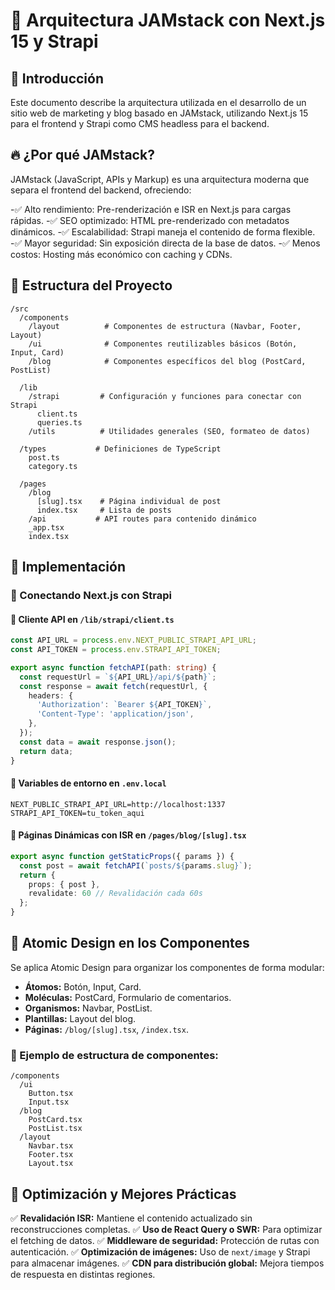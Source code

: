 # 🏰 Arquitectura JAMstack con Next.js 15 y Strapi

## 📌 Introducción

Este documento describe la arquitectura utilizada en el desarrollo de un sitio web de marketing y blog basado en JAMstack, utilizando Next.js 15 para el frontend y Strapi como CMS headless para el backend.

## 🔥 ¿Por qué JAMstack?

JAMstack (JavaScript, APIs y Markup) es una arquitectura moderna que separa el frontend del backend, ofreciendo:

-✅ Alto rendimiento: Pre-renderización e ISR en Next.js para cargas rápidas.
-✅ SEO optimizado: HTML pre-renderizado con metadatos dinámicos.
-✅ Escalabilidad: Strapi maneja el contenido de forma flexible.
-✅ Mayor seguridad: Sin exposición directa de la base de datos.
-✅ Menos costos: Hosting más económico con caching y CDNs.

## 📂 Estructura del Proyecto

```
/src
  /components
    /layout          # Componentes de estructura (Navbar, Footer, Layout)
    /ui              # Componentes reutilizables básicos (Botón, Input, Card)
    /blog            # Componentes específicos del blog (PostCard, PostList)
  
  /lib
    /strapi         # Configuración y funciones para conectar con Strapi
      client.ts
      queries.ts
    /utils          # Utilidades generales (SEO, formateo de datos)
  
  /types           # Definiciones de TypeScript
    post.ts
    category.ts

  /pages
    /blog
      [slug].tsx    # Página individual de post
      index.tsx     # Lista de posts
    /api           # API routes para contenido dinámico
    _app.tsx
    index.tsx
```

## 🎯 Implementación

### 🔗 Conectando Next.js con Strapi

#### 📌 Cliente API en `/lib/strapi/client.ts`

```typescript
const API_URL = process.env.NEXT_PUBLIC_STRAPI_API_URL;
const API_TOKEN = process.env.STRAPI_API_TOKEN;

export async function fetchAPI(path: string) {
  const requestUrl = `${API_URL}/api/${path}`;
  const response = await fetch(requestUrl, {
    headers: {
      'Authorization': `Bearer ${API_TOKEN}`,
      'Content-Type': 'application/json',
    },
  });
  const data = await response.json();
  return data;
}
```

#### 📌 Variables de entorno en `.env.local`

```
NEXT_PUBLIC_STRAPI_API_URL=http://localhost:1337
STRAPI_API_TOKEN=tu_token_aqui
```

#### 📄 Páginas Dinámicas con ISR en `/pages/blog/[slug].tsx`

```typescript
export async function getStaticProps({ params }) {
  const post = await fetchAPI(`posts/${params.slug}`);
  return {
    props: { post },
    revalidate: 60 // Revalidación cada 60s
  };
}
```

## 🎨 Atomic Design en los Componentes

Se aplica Atomic Design para organizar los componentes de forma modular:

- **Átomos:** Botón, Input, Card.
- **Moléculas:** PostCard, Formulario de comentarios.
- **Organismos:** Navbar, PostList.
- **Plantillas:** Layout del blog.
- **Páginas:** `/blog/[slug].tsx`, `/index.tsx`.

### 📂 Ejemplo de estructura de componentes:

```
/components
  /ui
    Button.tsx
    Input.tsx
  /blog
    PostCard.tsx
    PostList.tsx
  /layout
    Navbar.tsx
    Footer.tsx
    Layout.tsx
```

## 🚀 Optimización y Mejores Prácticas

✅ **Revalidación ISR:** Mantiene el contenido actualizado sin reconstrucciones completas.
✅ **Uso de React Query o SWR:** Para optimizar el fetching de datos.
✅ **Middleware de seguridad:** Protección de rutas con autenticación.
✅ **Optimización de imágenes:** Uso de `next/image` y Strapi para almacenar imágenes.
✅ **CDN para distribución global:** Mejora tiempos de respuesta en distintas regiones.
